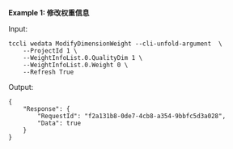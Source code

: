 **Example 1: 修改权重信息**



Input: 

```
tccli wedata ModifyDimensionWeight --cli-unfold-argument  \
    --ProjectId 1 \
    --WeightInfoList.0.QualityDim 1 \
    --WeightInfoList.0.Weight 0 \
    --Refresh True
```

Output: 
```
{
    "Response": {
        "RequestId": "f2a131b8-0de7-4cb8-a354-9bbfc5d3a028",
        "Data": true
    }
}
```

